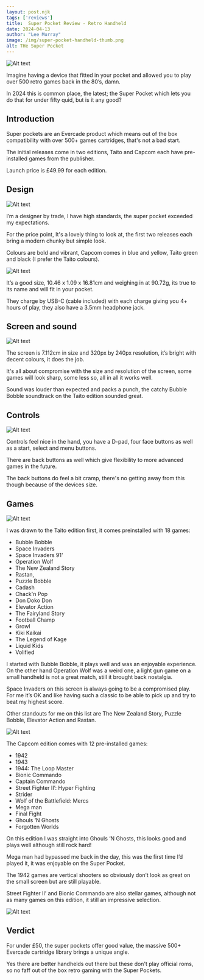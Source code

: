 ```yaml
---
layout: post.njk 
tags: ['reviews']
title:  Super Pocket Review - Retro Handheld
date: 2024-04-13
author: "Lee Murray"
image: /img/super-pocket-handheld-thumb.png
alt: THe Super Pocket
---
```


![Alt text](/img/super-pocket-handheld.png "a title")

Imagine having a device that fitted in your pocket and allowed you to play over 500 retro games back in the 80’s, damn.

In 2024 this is common place, the latest; the Super Pocket which lets you do that for under fifty quid, but is it any good?

## Introduction

Super pockets are an Evercade product which means out of the box compatibility with over 500+ games cartridges, that's not a bad start.

The initial releases come in two editions, Taito and Capcom each have pre-installed games from the publisher.

Launch price is £49.99 for each edition.

## Design

![Alt text](/img/super-pockets-taito-capcom.png "a title")

I’m a designer by trade, I have high standards, the super pocket exceeded my expectations.

For the price point, It's a lovely thing to look at, the first two releases each bring a modern chunky but simple look.

Colours are bold and vibrant, Capcom comes in blue and yellow, Taito green and black (I prefer the Taito colours).

![Alt text](/img/super-pocket-backs.png "a title")

It’s a good size, 10.46 x 1.09 x 16.81cm and weighing in at 90.72g, its true to its name and will fit in your pocket.

They charge by USB-C (cable included) with each charge giving you 4+ hours of play, they also have a 3.5mm headphone jack.

## Screen and sound

![Alt text](/img/super-pocket-ghouls-n-ghosts-menu.png "a title")

The screen is 7.112cm in size and 320px by 240px resolution, it’s bright with decent colours, it does the job. 

It's all about compromise with the size and resolution of the screen, some games will look sharp, some less so, all in all it works well.

Sound was louder than expected and packs a punch, the catchy Bubble Bobble soundtrack on the Taito edition sounded great.

## Controls

![Alt text](/img/super-pocket-both-on.png "a title")

Controls feel nice in the hand, you have a D-pad, four face buttons as well as a start, select and menu buttons.

There are back buttons as well which give flexibility to more advanced games in the future.

The back buttons do feel a bit cramp, there's no getting away from this though because of the devices size.

## Games

![Alt text](/img/super-pocket-bubble-bobble.png "a title")

I was drawn to the Taito edition first, it comes preinstalled with 18 games:


- Bubble Bobble
- Space Invaders 
- Space Invaders 91'
- Operation Wolf
- The New Zealand Story
- Rastan, 
- Puzzle Bobble
- Cadash
- Chack'n Pop
- Don Doko Don
- Elevator Action
- The Fairyland Story
- Football Champ
- Growl
- Kiki Kaikai
- The Legend of Kage
- Liquid Kids
- Volified


I started with Bubble Bobble, it plays well and was an enjoyable experience. On the other hand Operation Wolf was a weird one, a light gun game on a small handheld is not a great match, still it brought back nostalgia.

Space Invaders on this screen is always going to be a compromised play.  For me it’s OK and like having such a classic to be able to pick up and try to beat my highest score.

Other standouts for me on this list are The New Zealand Story, Puzzle Bobble, Elevator Action and Rastan.

![Alt text](/img/super-pocket-ghouls-n-ghosts.png "a title")

The Capcom edition comes with 12 pre-installed games:

- 1942
- 1943
- 1944: The Loop Master
- Bionic Commando
- Captain Commando
- Street Fighter II’: Hyper Fighting
- Strider
- Wolf of the Battlefield: Mercs
- Mega man
- Final Fight
- Ghouls ‘N Ghosts
- Forgotten Worlds

On this edition I was straight into Ghouls ‘N Ghosts, this looks good and plays well although still rock hard!

Mega man had bypassed me back in the day, this was the first time I’d played it, it was enjoyable on the Super Pocket.

The 1942 games are vertical shooters so obviously don’t look as great on the small screen but are still playable.

Street Fighter II’ and Bionic Commando are also stellar games, although not as many games on this edition, it still an impressive selection.

![Alt text](/img/super-pocket-space-invaders.png "a title")

## Verdict
For under £50, the super pockets offer good value, the massive 500+ Evercade cartridge library brings a unique angle.

Yes there are better handhelds out there but these don't play official roms, so no faff out of the box retro gaming with the Super Pockets.